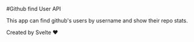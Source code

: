 #Github find User API

This app can find github's users by username and show their repo stats.

Created by Svelte ❤